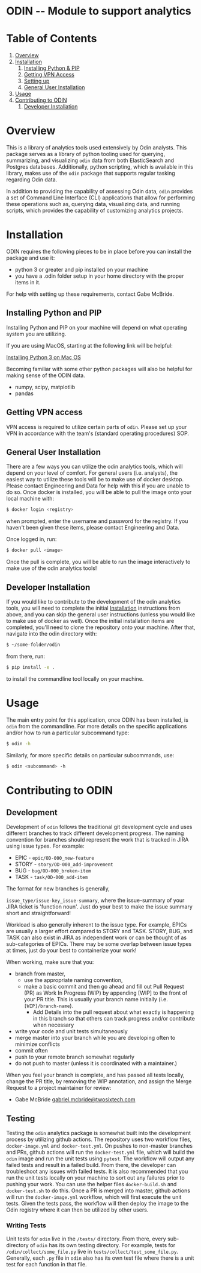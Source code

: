 ODIN -- Module to support analytics
===================================================

# Table of Contents
1. [Overview](#overview)
2. [Installation](#installation)
   1. [Installing Python & PIP](#installing-python-&-pip)
   2. [Getting VPN Access](#getting-vpn-access)
   3. [Setting up](#setting-up)
   4. [General User Installation](#general-user-installation)
3. [Usage](#usage)
4. [Contributing to ODIN](#contributing-to-odin)
   1. [Developer Installation](#developer-installation)

# Overview
This is a library of analytics tools used extensively by Odin analysts. This package serves as a library of python tooling used for querying, summarizing, and visualizing `odin` data from both ElasticSearch and Postgres databases. Additionally, python scripting, which is available in this library, makes use of the `odin` package that supports regular tasking regarding Odin data.  

In addition to providing the capability of assessing Odin data, `odin` provides a set of Command Line Interface (CLI) applications that allow for performing these operations such as, querying data, visualizing data, and running scripts, which provides the capability of customizing analytics projects.


# Installation
ODIN requires the following pieces to be in place before you can install the package and use it: 
* python 3 or greater and pip installed on your machine
* you have a .odin folder setup in your home directory with the proper items in it. 

For help with setting up these requirements, contact Gabe McBride.

## Installing Python and PIP
Installing Python and PIP on your machine will depend on what operating system you are utilizing. 

If you are using MacOS, starting at the following link will be helpful:

[Installing Python 3 on Mac OS](https://docs.python-guide.org/starting/install3/osx/)

Becoming familiar with some other python packages will also be helpful for making sense of the ODIN data. 
* numpy, scipy, matplotlib
* pandas


## Getting VPN access
VPN access is required to utilize certain parts of `odin`. Please set up your VPN in accordance with the team's (standard operating procedures) SOP. 


## General User Installation

There are a few ways you can utilize the odin analytics tools, which will depend on your level of comfort. For general users (i.e. analysts), the easiest way to utilize these tools will be to make use of docker desktop. Please contact Engineering and Data for help with this if you are unable to do so. Once docker is installed, you will be able to pull the image onto your local machine with:

```bash
$ docker login <registry>
```

when prompted, enter the username and password for the registry. If you haven't been given these items, please contact Engineering and Data. 

Once logged in, run:

```bash
$ docker pull <image>
```
Once the pull is complete, you will be able to run the image interactively to make use of the odin analytics tools!

## Developer Installation
If you would like to contribute to the development of the odin analytics tools, you will need to complete the initial [Installation](#installation) instructions from above, and you can skip the general user instructions (unless you would like to make use of docker as well). Once the initial installation items are completed, you'll need to clone the repository onto your machine. After that, navigate into the odin directory with:

```bash
$ ~/some-folder/odin
```

from there, run:

```bash
$ pip install -e .
```
to install the commandline tool locally on your machine. 

# Usage
The main entry point for this application, once ODIN has been installed, is `odin` from the commandline. For more details on the specific applications and/or how to run a particular subcommand type: 

```bash
$ odin -h
```

Similarly, for more specific details on particular subcommands, use:

```bash
$ odin <subcommand> -h
```

# Contributing to ODIN

## Development
Development of `odin` follows the traditional git development cycle and uses different branches to track different development progress. The naming convention for branches should represent the work that is tracked in JIRA using issue types. For example:

* EPIC - `epic/OD-000_new-feature`
* STORY - `story/OD-000_add-improvement`
* BUG - `bug/OD-000_broken-item`
* TASK - `task/OD-000_add-item`

The format for new branches is generally,

`issue_type/issue-key_issue-summary`, where the issue-summary of your JIRA ticket is 'function noun'. Just do your best to make the issue summary short and straightforward! 

Workload is also generally inherent to the issue type. For example, EPICs are usually a larger effort compared to STORY and TASK. STORY, BUG, and TASK can also exist in JIRA as independent work or can be thought of as sub-categories of EPICs. There may be some overlap between issue types at times, just do your best to containerize your work!

When working, make sure that you:
* branch from master, 
   * use the appropriate naming convention, 
   * make a basic commit and then go ahead and fill out Pull Request (PR) as Work In Progress (WIP) by appending [WIP] to the front of your PR title. This is usually your branch name initially (i.e. `[WIP]/branch-name`). 
      * Add Details into the pull request about what exactly is happening in this branch so that others can track progress and/or contribute when necessary
* write your code and unit tests simultaneously
* merge master into your branch while you are developing often to minimize conflicts
* commit often
* push to your remote branch somewhat regularly
* do not push to master (unless it is coordinated with a maintainer.) 

When you feel your branch is complete, and has passed all tests locally, change the PR title, by 
removing the WIP annotation, and assign the Merge Request to a project maintainer for review:
* Gabe McBride <gabriel.mcbride@twosixtech.com>

## Testing

Testing the `odin` analytics package is somewhat built into the development process by utilizing github actions. The repository uses two workflow files, `docker-image.yml` and `docker-test.yml`. On pushes to non-master branches and PRs, github actions will run the `docker-test.yml` file, which will build the `odin` image and run the unit tests using `pytest`. The workflow will output any failed tests and result in a failed build. From there, the developer can troubleshoot any issues with failed tests. It is also recommended that you run the unit tests locally on your machine to sort out any failures prior to pushing your work. You can use the helper files `docker-build.sh` and `docker-test.sh` to do this. Once a PR is merged into master, github actions will run the `docker-image.yml` workflow, which will first execute the unit tests. Given the tests pass, the workflow will then deploy the image to the Odin registry where it can then be utilized by other users. 

### Writing Tests
Unit tests for `odin` live in the `/tests/` directory. From there, every sub-directory of `odin` has its own testing directory. For example, tests for `/odin/collect/some_file.py` live in `tests/collect/test_some_file.py`. Generally, each `.py` file in `odin` also has its own test file where there is a unit test for each function in that file. 